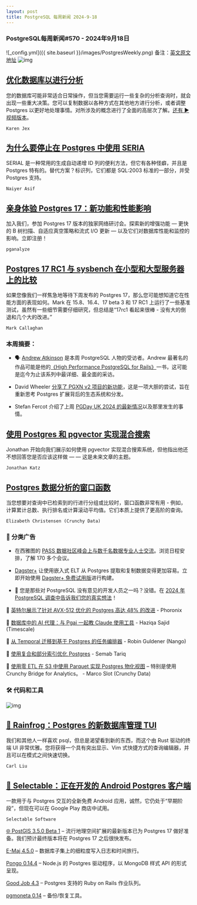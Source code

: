 ```yaml
---
layout: post
title: PostgreSQL 每周新闻 2024-9-18
---
```

### PostgreSQL每周新闻#570 - 2024年9月18日
![_config.yml]({{ site.baseurl }}/images/PostgresWeekly.png)
备注：[英文原文地址](https://postgresweekly.com/issues/570)
![img](https://res.cloudinary.com/cpress/image/upload/w_1280,e_sharpen:60,q_auto/gmgpd26qifvuz9s4kgro.jpg)
## [优化数据库以进行分析](https://postgresweekly.com/link/159925/web)
您的数据库可能非常适合日常操作，但当您需要运行一些复杂的分析查询时，就会出现一些重大决策。您可以复制数据以各种方式在其他地方进行分析，或者调整 Postgres 以更好地处理事情。对所涉及的概念进行了全面的高层次了解。[还有 ▶️ 视频版本](https://postgresweekly.com/link/159926/web)。

`Karen Jex `

## [为什么要停止在 Postgres 中使用 SERIA](https://postgresweekly.com/link/159927/web)
SERIAL 是一种常用的生成自动递增 ID 列的便利方法，但它有各种怪癖，并且是 Postgres 特有的。替代方案？标识列，它们都是 SQL:2003 标准的一部分，并受 Postgres 支持。


`Naiyer Asif `
## [亲身体验 Postgres 17：新功能和性能影响](https://postgresweekly.com/link/159924/web)
加入我们，参加 Postgres 17 版本的独家网络研讨会。探索新的增强功能 — 更快的 B 树扫描、自适应真空策略和流式 I/O 更新 — 以及它们对数据库性能和监控的影响。立即注册！


`pganalyze  `
## [Postgres 17 RC1 与 sysbench 在小型和大型服务器上的比较](https://postgresweekly.com/link/159929/web)
如果您像我们一样焦急地等待下周发布的 Postgres 17，那么您可能想知道它在性能方面的表现如何。Mark 在 15.8、16.4、17 beta 3 和 17 RC1 上运行了一些基准测试，虽然有一些细节需要仔细研究，但总结是“17rc1 看起来很棒 - 没有大的倒退和几个大的改进。”


`Mark Callaghan  `

### 本周摘要：

* 🗣️ [Andrew Atkinson](https://postgresweekly.com/link/159930/web) 是本周 PostgreSQL 人物的受访者。Andrew 最著名的作品可能是他的[《High Performance PostgreSQL for Rails》](https://postgresweekly.com/link/159931/web)一书，这可能是迄今为止该系列中最详细、最全面的采访。

* David Wheeler [分享了 PGXN v2 项目的新功能](https://postgresweekly.com/link/159932/web)，这是一项大胆的尝试，旨在重新思考 Postgres 扩展背后的生态系统和分发。

* Stefan Fercot 介绍了上周 [PGDay UK 2024 的最新情况](https://postgresweekly.com/link/159933/web)以及那里发生的事情。


## [使用 Postgres 和 pgvector 实现混合搜索](https://postgresweekly.com/link/159934/web) 
Jonathan 开始向我们展示如何使用 pgvector 实现混合搜索系统，但他指出他还不想回答您是否应该这样做 — — 这是未来文章的主题。


`Jonathan Katz`
## [Postgres 数据分析的窗口函数](https://postgresweekly.com/link/159935/web)
当您想要对查询中已检索到的行进行分组或比较时，窗口函数非常有用 - 例如，计算累计总数、执行排名或计算滚动平均值。它们本质上提供了更高阶的查询。


`Elizabeth Christensen (Crunchy Data)`


### 📰 分类广告
* 在西雅图的 [PASS 数据社区峰会上与数千名数据专业人士交流](https://postgresweekly.com/link/159936/web)。浏览日程安排，了解 170 多个会议。

* [Dagster+](https://postgresweekly.com/link/159937/web) 让使用嵌入式 ELT 从 Postgres 提取和复制数据变得更加容易。立即开始使用 [Dagster+ 免费试用版](https://postgresweekly.com/link/159937/web)进行构建。

* 🐘 您是那些对 PostgreSQL 没有意见的开发人员之一吗？没错。在 [2024 年 PostgreSQL 调查中告诉我们您的真实想法](https://postgresweekly.com/link/159938/web)！

📄 [英特尔展示了针对 AVX-512 优化的 Postgres 高达 48% 的改进](https://postgresweekly.com/link/159939/web) - Phoronix

📄 [数据库中的 AI 代理：与 Pgai 一起教 Claude 使用工具](https://postgresweekly.com/link/159940/web) - Haziqa Sajid (Timescale)

📄 [从 Temporal 迁移到基于 Postgres 的任务编排器](https://postgresweekly.com/link/159941/web) - Robin Guldener (Nango)

📄 [使用复合和部分索引优化 Postgres](https://postgresweekly.com/link/159942/web) - Semab Tariq

📄 [使用零 ETL 在 S3 中使用 Parquet 实现 Postgres 物化视图](https://postgresweekly.com/link/159943/web) – 特别是使用 Crunchy Bridge for Analytics。 - Marco Slot (Crunchy Data)


### 🛠 代码和工具

![img](https://res.cloudinary.com/cpress/image/upload/w_1280,e_sharpen:60,q_auto/c4wakjbajwvmy8owq9yc.jpg)

## [🐸 Rainfrog：Postgres 的新数据库管理 TUI](https://postgresweekly.com/link/159944/web)
我们和其他人一样喜欢 psql，但总是渴望看到新的东西，而这个由 Rust 驱动的终端 UI 非常优雅。您将获得一个具有突出显示、Vim 式快捷方式的查询编辑器，并且可以在模式之间快速切换。


`Carl Liu `
## [📱 Selectable：正在开发的 Android Postgres 客户端](https://postgresweekly.com/link/159945/web)
一款用于与 Postgres 交互的全新免费 Android 应用，诚然，它仍处于“早期阶段”，但现在可以在 Google Play 商店中试用。


`Selectable Software`

[🌐 PostGIS 3.5.0 Beta 1](https://postgresweekly.com/link/159946/web) – 流行地理空间扩展的最新版本已为 Postgres 17 做好准备。我们预计最终版本将在 Postgres 17 之后很快发布。

[E-Maj 4.5.0](https://postgresweekly.com/link/159947/web) – 数据库子集上的细粒度写入日志和时间旅行。

[Pongo 0.14.4](https://postgresweekly.com/link/159948/web) – Node.js 的 Postgres 驱动程序，以 MongoDB 样式 API 的形式呈现。

[Good Job 4.3](https://postgresweekly.com/link/159949/web) – Postgres 支持的 Ruby on Rails 作业队列。

[pgmoneta 0.14](https://postgresweekly.com/link/159950/web) – 备份/恢复工具。